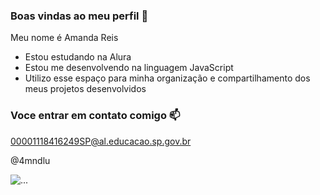 ### Boas vindas ao meu perfil 🎀

Meu nome é Amanda Reis

 - Estou estudando na Alura
 - Estou me desenvolvendo na linguagem JavaScript
 - Utilizo esse espaço para minha organização e compartilhamento dos meus projetos desenvolvidos

### Voce entrar em contato comigo 📫

00001118416249SP@al.educacao.sp.gov.br

@4mndlu

![...](![image](https://github.com/user-attachments/assets/12ca2945-e470-43f1-918a-849ce8e9669e))
